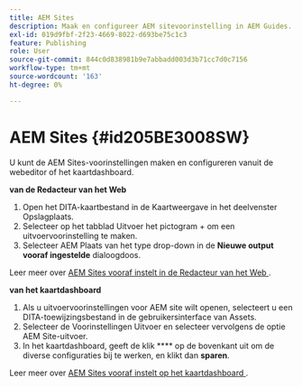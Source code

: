 ```yaml
---
title: AEM Sites
description: Maak en configureer AEM sitevoorinstelling in AEM Guides. Gebruik AEM siteondersteuning om op artikelen gebaseerde uitvoer te genereren, onderwerpen voor uitvoerkoppelingen te genereren, conref te publiceren en een tekenreeks in de inhoud te zoeken.
exl-id: 019d9fbf-2f23-4669-8022-d693be75c1c3
feature: Publishing
role: User
source-git-commit: 844c0d838981b9e7abbadd003d3b71cc7d0c7156
workflow-type: tm+mt
source-wordcount: '163'
ht-degree: 0%

---
```


# AEM Sites {#id205BE3008SW}



U kunt de AEM Sites-voorinstellingen maken en configureren vanuit de webeditor of het kaartdashboard.

**van de Redacteur van het Web**

1. Open het DITA-kaartbestand in de Kaartweergave in het deelvenster Opslagplaats.
1. Selecteer op het tabblad Uitvoer het pictogram + om een uitvoervoorinstelling te maken.
1. Selecteer AEM Plaats van het type drop-down in de **Nieuwe output vooraf ingestelde** dialoogdoos.

Leer meer over [ AEM Sites vooraf instelt in de Redacteur van het Web ](generate-output-aem-site-web-editor.md).


**van het kaartdashboard**


1. Als u uitvoervoorinstellingen voor AEM site wilt openen, selecteert u een DITA-toewijzingsbestand in de gebruikersinterface van Assets.
1. Selecteer de Voorinstellingen Uitvoer en selecteer vervolgens de optie AEM Site-uitvoer.
1. In het kaartdashboard, geeft de klik **** op de bovenkant uit om de diverse configuraties bij te werken, en klikt dan **sparen**.

Leer meer over [ AEM Sites vooraf instelt op het kaartdashboard ](generate-output-aem-site-map-dashboard.md).
